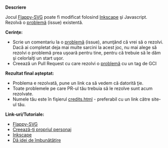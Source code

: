 **Descriere**

Jocul [Flappy-SVG](https://github.com/fossasia/flappy-svg#flappy-svg) poate fi modificat folosind [Inkscape](http://inkscape.org/) şi Javascript.
Rezolvă o [problemă](https://github.com/fossasia/flappy-svg/issues) (issue) existentă.

**Cerinţe:**

- Scrie un comentariu la o [problemă](https://github.com/fossasia/flappy-svg/issues) (issue), anunţând că vrei să o rezolvi. Dacă ai completat deja mai multe sarcini la acest joc, nu mai alege să rezolvi o problemă prea uşoară pentru tine, pentru că trebuie să le dăm şi celorlalţi un start uşor.
- Creează un Pull Request cu care rezolvi o [problemă](https://github.com/fossasia/flappy-svg/issues) cu un tag de GCI

**Rezultat final aşteptat:** 

- Problema e rezolvată, pune un link ca să vedem că datorită ţie.
- Toate problemele pe care PR-ul tău trebuia să le rezolve sunt acum rezolvate.
- Numele tău este în fişierul [credits.html](http://fossasia.github.io/flappy-svg/credits.html) - preferabil cu un link către site-ul tău.

**Link-uri/Tutoriale:**

- [Flappy-SVG](https://github.com/fossasia/flappy-svg#flappy-svg)
- [Creează-ţi propriul personaj](https://www.youtube.com/watch?v=dPHrmw4r16o)
- [Inkscape](http://inkscape.org/)
- [Dă idei de îmbunătăţire](https://github.com/fossasia/flappy-svg/issues)
